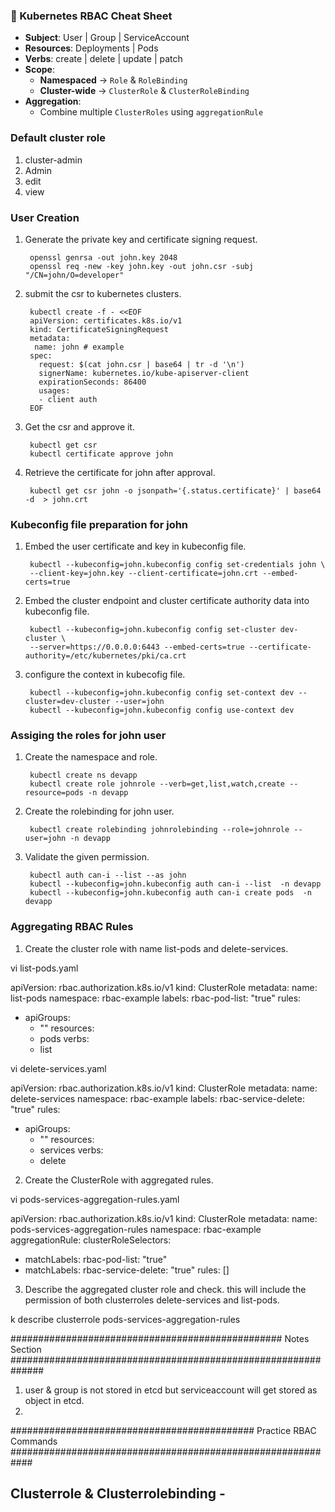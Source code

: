### 🔐 Kubernetes RBAC Cheat Sheet

- **Subject**: User | Group | ServiceAccount  
- **Resources**: Deployments | Pods  
- **Verbs**: create | delete | update | patch  
- **Scope**:  
  - **Namespaced** → `Role` & `RoleBinding`  
  - **Cluster-wide** → `ClusterRole` & `ClusterRoleBinding`  
- **Aggregation**:  
  - Combine multiple `ClusterRoles` using `aggregationRule`


### Default cluster role 
1. cluster-admin
2. Admin
3. edit
4. view 

### User Creation 
1. Generate the private key and certificate signing request.
   
		openssl genrsa -out john.key 2048
		openssl req -new -key john.key -out john.csr -subj "/CN=john/O=developer"

2. submit the csr to kubernetes clusters.
   
		kubectl create -f - <<EOF
		apiVersion: certificates.k8s.io/v1
		kind: CertificateSigningRequest
		metadata:
  		 name: john # example
		spec:
		  request: $(cat john.csr | base64 | tr -d '\n')
		  signerName: kubernetes.io/kube-apiserver-client
		  expirationSeconds: 86400  
		  usages:
		  - client auth
		EOF

3. Get the csr and approve it.

		kubectl get csr	
		kubectl certificate approve john

4. Retrieve the certificate for john after approval.
   
		kubectl get csr john -o jsonpath='{.status.certificate}' | base64 -d  > john.crt

### Kubeconfig file preparation for john

1. Embed the user certificate and key in kubeconfig file. 

		kubectl --kubeconfig=john.kubeconfig config set-credentials john \
		--client-key=john.key --client-certificate=john.crt --embed-certs=true

2. Embed the cluster endpoint and cluster certificate authority data into kubeconfig file. 

		kubectl --kubeconfig=john.kubeconfig config set-cluster dev-cluster \
		--server=https://0.0.0.0:6443 --embed-certs=true --certificate-authority=/etc/kubernetes/pki/ca.crt

3. configure the context in kubecofig file. 

		kubectl --kubeconfig=john.kubeconfig config set-context dev --cluster=dev-cluster --user=john
		kubectl --kubeconfig=john.kubeconfig config use-context dev

### Assiging the roles for john user
1. Create the namespace and role.
   
		kubectl create ns devapp
		kubectl create role johnrole --verb=get,list,watch,create --resource=pods -n devapp

2. Create the rolebinding for john user. 

		kubectl create rolebinding johnrolebinding --role=johnrole --user=john -n devapp

3. Validate the given permission. 

		kubectl auth can-i --list --as john
		kubectl --kubeconfig=john.kubeconfig auth can-i --list  -n devapp
		kubectl --kubeconfig=john.kubeconfig auth can-i create pods  -n devapp


### Aggregating RBAC Rules 

1. Create the cluster role with name list-pods and delete-services. 

vi list-pods.yaml

apiVersion: rbac.authorization.k8s.io/v1
kind: ClusterRole
metadata:
  name: list-pods
  namespace: rbac-example
  labels:
    rbac-pod-list: "true"
rules:
- apiGroups:
  - ""
  resources:
  - pods
  verbs:
  - list

vi delete-services.yaml 

apiVersion: rbac.authorization.k8s.io/v1
kind: ClusterRole
metadata:
  name: delete-services
  namespace: rbac-example
  labels:
    rbac-service-delete: "true"
rules:
- apiGroups:
  - ""
  resources:
  - services
  verbs:
  - delete

2. Create the ClusterRole with aggregated rules. 

vi pods-services-aggregation-rules.yaml 

apiVersion: rbac.authorization.k8s.io/v1
kind: ClusterRole
metadata:
  name: pods-services-aggregation-rules
  namespace: rbac-example
aggregationRule:
  clusterRoleSelectors:
  - matchLabels:
      rbac-pod-list: "true"
  - matchLabels:
      rbac-service-delete: "true"
rules: []

3. Describe the aggregated cluster role and check. this will include the permission of both clusterroles delete-services and list-pods.

k describe clusterrole pods-services-aggregation-rules

################################################# Notes Section ##############################################################
1. user & group is not stored in etcd but serviceaccount will get stored as object in etcd.
2. 
############################################ Practice RBAC Commands ############################################################

Clusterrole & Clusterrolebinding -  
--------------------------------








